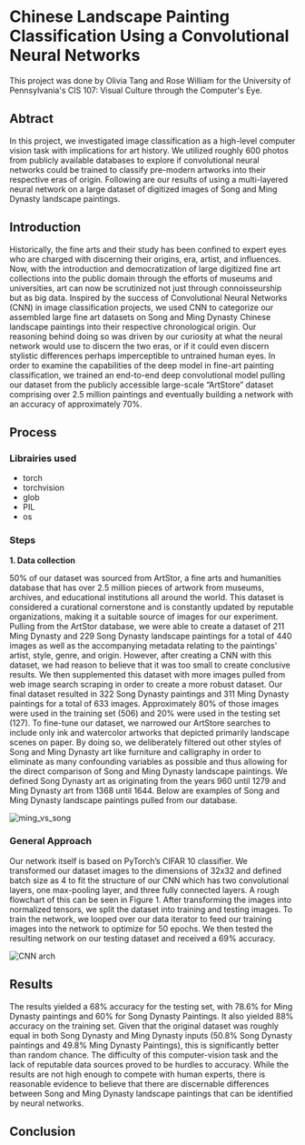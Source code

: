 # Chinese Landscape Painting Classification Using a Convolutional Neural Networks


This project was done by Olivia Tang and Rose William for the University of Pennsylvania's CIS 107: Visual Culture through the Computer's Eye. 


## Abtract
In this project, we investigated image classification as a high-level computer vision task with implications for art history. We utilized roughly 600 photos from publicly available databases to explore if convolutional neural networks could be trained to classify pre-modern artworks into their respective eras of origin. Following are our results of using a multi-layered neural network on a large dataset of digitized images of Song and Ming Dynasty landscape paintings. 

## Introduction
Historically, the fine arts and their study has been confined to expert eyes who are charged with discerning their origins, era, artist, and influences.  Now, with the introduction and democratization of large digitized fine art collections into the public domain through the efforts of museums and universities, art can now be scrutinized not just through connoisseurship but as big data. Inspired by the success of Convolutional Neural Networks (CNN) in image classification projects, we used CNN to categorize our assembled large fine art datasets on Song and Ming Dynasty Chinese landscape paintings into their respective chronological origin. Our reasoning behind doing so was driven by our curiosity at what the neural network would use to discern the two eras, or if it could even discern stylistic differences perhaps imperceptible to untrained human eyes. In order to examine the capabilities of the deep model in fine-art painting classification, we trained an end-to-end deep convolutional model pulling our dataset from the publicly accessible large-scale “ArtStore” dataset comprising over 2.5 million paintings and eventually building a network with an accuracy of approximately 70%. 

## Process 

### Librairies used
* torch
* torchvision
* glob
* PIL
* os

### Steps
<b>1. Data collection</b>

<div>50% of our dataset was sourced from ArtStor, a fine arts and humanities database that has over 2.5 million pieces of artwork from museums, archives, and educational institutions all around the world. This dataset is considered a curational cornerstone and is constantly updated by reputable organizations, making it a suitable source of images for our experiment. Pulling from the ArtStor database, we were able to create a dataset of 211 Ming Dynasty and 229 Song Dynasty landscape paintings for a total of 440 images as well as the accompanying metadata relating to the paintings’ artist, style, genre, and origin. However, after creating a CNN with this dataset, we had reason to believe that it was too small to create conclusive results. We then supplemented this dataset with more images pulled from web image search scraping in order to create a more robust dataset. Our final dataset resulted in 322 Song Dynasty paintings and 311 Ming Dynasty paintings for a total of 633 images. Approximately 80% of those images were used in the training set (506) and 20% were used in the testing set (127). To fine-tune our dataset, we narrowed our ArtStore searches to include only ink and watercolor artworks that depicted primarily landscape scenes on paper. By doing so, we deliberately filtered out other styles of Song and Ming Dynasty art like furniture and calligraphy in order to eliminate as many confounding variables as possible and thus allowing for the direct comparison of Song and Ming Dynasty landscape paintings. We defined Song Dynasty art as originating from the years 960 until 1279 and Ming Dynasty art from 1368 until 1644. Below are examples of Song and Ming Dynasty landscape paintings pulled from our database.</div>

  ![ming_vs_song](https://user-images.githubusercontent.com/78753719/155208873-76d55264-528a-4899-b0dd-684b0d2a0799.png)
  
### General Approach	
Our network itself is based on PyTorch’s CIFAR 10 classifier. We transformed our dataset images to the dimensions of 32x32 and defined batch size as 4 to fit the structure of our CNN which has two convolutional layers, one max-pooling layer, and three fully connected layers. A rough flowchart of this can be seen in Figure 1. After transforming the images into normalized tensors, we split the dataset into training and testing images. To train the network, we looped over our data iterator to feed our training images into the network to optimize for 50 epochs. We then tested the resulting network on our testing dataset and received a 69% accuracy.

![CNN arch](https://user-images.githubusercontent.com/78753719/167018475-9f416a44-27f4-400c-a716-ea484f5ae89d.png)



## Results
The results yielded a 68% accuracy for the testing set, with 78.6% for Ming Dynasty paintings and 60% for Song Dynasty Paintings. It also yielded 88% accuracy on the training set. Given that the original dataset was roughly equal in both Song Dynasty and Ming Dynasty inputs (50.8% Song Dynasty paintings and 49.8% Ming Dynasty Paintings), this is significantly better than random chance. The difficulty of this computer-vision task and the lack of reputable data sources proved to be hurdles to accuracy. While the results are not high enough to compete with human experts, there is reasonable evidence to believe that there are discernable differences between Song and Ming Dynasty landscape paintings that can be identified by neural networks. 



## Conclusion
<!-- Learnings:
* How to work with images in data analysis
* How to build neural network for image classification

Future improvements:
* Add  images,  painters,  new genres
* Work on a new dataset where images are already classified per genre (and not painters)
* Test other machine learning models on this dataset -->

